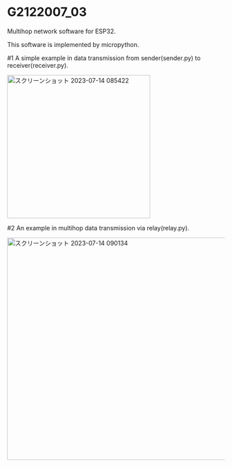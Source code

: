 # G2122007_03
Multihop network software for ESP32.

This software is implemented by micropython.

#1 A simple example in data transmission from sender(sender.py) to receiver(receiver.py).

<img width="331" alt="スクリーンショット 2023-07-14 085422" src="https://github.com/cdsl-research/G2122007_03/assets/65758209/f2b62f00-a9e7-47f9-ae2a-693e2eff615a">

#2 An example in multihop data transmission via relay(relay.py).

<img width="514" alt="スクリーンショット 2023-07-14 090134" src="https://github.com/cdsl-research/G2122007_03/assets/65758209/9a93b6e7-77e0-4f3d-a3dd-7514994e0993">
